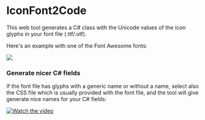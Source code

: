 IconFont2Code
===================

This web tool generates a C# class with the Unicode values of the icon glyphs in your font file (.ttf/.otf).

Here's an example with one of the Font Awesome fonts:

![](https://github.com/andreinitescu/IconFont2Code/blob/master/docs/img/example1.gif)


### Generate nicer C# fields

If the font file has glyphs with a generic name or without a name, select also the CSS file which is usually provided with the font file, and the tool will give generate nice names for your C# fields:

[![Watch the video](https://img.youtube.com/vi/HF6VLaAYSa4/maxresdefault.jpg)](https://youtu.be/HF6VLaAYSa4)
